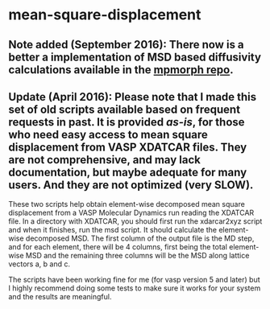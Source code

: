 # mean-square-displacement
Note added (September 2016): There now is a better a implementation of MSD based diffusivity calculations available in the [mpmorph repo](https://github.com/aykol/mpmorph/blob/master/mpmorph/analysis/diffusion.py).
-----
Update (April 2016): Please note that I made this set of old scripts available based on frequent requests in past. It is provided *as-is*, for those who need easy access to mean square displacement from VASP XDATCAR files. They are not comprehensive, and may lack documentation, but maybe adequate for many users. And they are not optimized (very SLOW).
-----
These two scripts help obtain element-wise decomposed mean square displacement from a VASP Molecular Dynamics run reading the XDATCAR file. In a directory with XDATCAR, you should first run the xdarcar2xyz script and when it finishes, run the msd script. It should calculate the element-wise decomposed MSD. The first column of the output file is the MD step, and for each element, there will be 4 columns, first being the total element-wise MSD and the remaining three columns will be the MSD along lattice vectors a, b and c.

The scripts have been working fine for me (for vasp version 5 and later) but I highly recommend doing some tests to make sure it works for your system and the results are meaningful.
